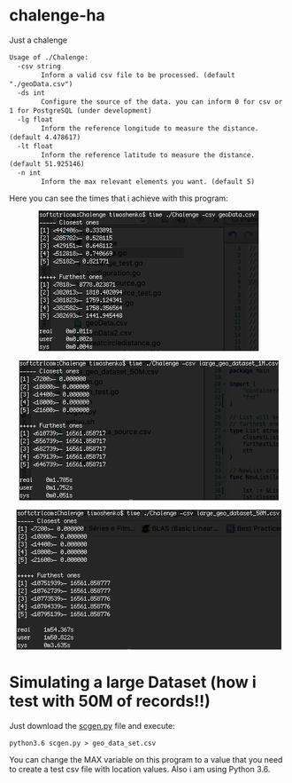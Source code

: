 # chalenge-ha
Just a chalenge

```
Usage of ./Chalenge: 
  -csv string                                         
        Inform a valid csv file to be processed. (default "./geoData.csv")
  -ds int
        Configure the source of the data. you can inform 0 for csv or 1 for PostgreSQL (under development)
  -lg float
        Inform the reference longitude to measure the distance. (default 4.478617)
  -lt float
        Inform the reference latitude to measure the distance. (default 51.925146)
  -n int
        Inform the max relevant elements you want. (default 5)
```

Here you can see the times that i achieve with this program:

<p align="center">
  <img src="https://github.com/softctrl/chalenge-ha/blob/master/time00.png?raw=true" alt="Proccess geoData.csv"/>
</p>

<p align="center">
  <img src="https://github.com/softctrl/chalenge-ha/blob/master/time01.png?raw=true" alt="Proccess 1M.csv"/>
</p>

<p align="center">
  <img src="https://github.com/softctrl/chalenge-ha/blob/master/time02.png?raw=true" alt="Proccess 50M.csv"/>
</p>

# Simulating a large Dataset (how i test with 50M of records!!)

Just download the [scgen.py](https://github.com/softctrl/chalenge-ha/blob/master/scgen.py) file and execute:

```
python3.6 scgen.py > geo_data_set.csv
```

You can change the MAX variable on this program to a value that you need to create a test csv file with location values. Also i am using Python 3.6.
